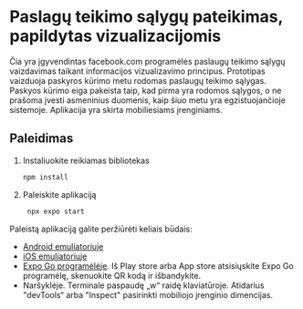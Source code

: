 # Paslagų teikimo sąlygų pateikimas, papildytas vizualizacijomis

Čia yra įgyvendintas facebook.com programėlės paslaugų teikimo sąlygų vaizdavimas taikant informacijos vizualizavimo principus. Prototipas vaizduoja paskyros kūrimo metu rodomas paslaugų teikimo sąlygas. Paskyos kūrimo eiga pakeista taip, kad pirma yra rodomos sąlygos, o ne prašoma įvesti asmeninius duomenis, kaip šiuo metu yra egzistuojančioje sistemoje. Aplikacija yra skirta mobiliesiams įrenginiams.

## Paleidimas

1. Instaliuokite reikiamas bibliotekas

   ```bash
   npm install
   ```

2. Paleiskite aplikaciją

   ```bash
    npx expo start
   ```

Paleistą aplikaciją galite peržiūrėti keliais būdais: 

- [Android emuliatoriuje](https://docs.expo.dev/workflow/android-studio-emulator/)
- [iOS emuliatoriuje](https://docs.expo.dev/workflow/ios-simulator/)
- [Expo Go programėlėje](https://expo.dev/go). Iš Play store arba App store atsisiųskite Expo Go programėlę, skenuokite QR kodą ir išbandykite.
- Naršyklėje. Terminale paspaudę „w“ raidę klaviatūroje. Atidarius "devTools“ arba "Inspect" pasirinkti mobiliojo įrenginio dimencijas. 

